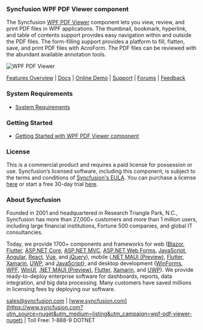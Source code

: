 ### Syncfusion WPF PDF Viewer component
The Syncfusion [WPF PDF Viewer](https://www.syncfusion.com/wpf-controls/pdf-viewer?utm_source=nuget&utm_medium=listing&utm_campaign=wpf-pdf-viewer-nuget) component lets you view, review, and print PDF files in WPF applications. The thumbnail, bookmark, hyperlink, and table of contents support provides easy navigation within and outside the PDF files. The form-filling support provides a platform to fill, flatten, save, and print PDF files with AcroForm. The PDF files can be reviewed with the abundant available annotation tools.

![WPF PDF Viewer](https://cdn.syncfusion.com/nuget-readme/wpf/wpf-pdfviewer.png)

[Features Overview](https://www.syncfusion.com/wpf-controls/pdf-viewer?utm_source=nuget&utm_medium=listing&utm_campaign=wpf-pdf-viewer-nuget) | [Docs](https://help.syncfusion.com/wpf/pdf-viewer/overview?utm_source=nuget&utm_medium=listing&utm_campaign=wpf-pdf-viewer-nuget) | [Online Demo](https://github.com/syncfusion/wpf-demos?utm_source=nuget&utm_medium=listing&utm_campaign=wpf-pdf-viewer-nuget) | [Support](https://www.syncfusion.com/support/directtrac/incidents/newincident?utm_source=nuget&utm_medium=listing&utm_campaign=wpf-pdf-viewer-nuget) | [Forums](https://www.syncfusion.com/forums/wpf?utm_source=nuget&utm_medium=listing&utm_campaign=wpf-pdf-viewer-nuget) | [Feedback](https://www.syncfusion.com/feedback/wpf?utm_source=nuget&utm_medium=listing&utm_campaign=wpf-pdf-viewer-nuget)

### System Requirements

* [System Requirements](https://help.syncfusion.com/wpf/installation/system-requirements?utm_source=nuget&utm_medium=listing&utm_campaign=wpf-pdf-viewer-nuget)

### Getting Started

* [Getting Started with WPF PDF Viewer component](https://help.syncfusion.com/wpf/pdf-viewer/getting-started?utm_source=nuget&utm_medium=listing&utm_campaign=wpf-pdf-viewer-nuget)

### License

This is a commercial product and requires a paid license for possession or use. Syncfusion’s licensed software, including this component, is subject to the terms and conditions of [Syncfusion's EULA](https://www.syncfusion.com/eula/es/?utm_source=nuget&utm_medium=listing&utm_campaign=wpf-pdf-viewer-nuget). You can purchase a license [here](https://www.syncfusion.com/sales/products?utm_source=nuget&utm_medium=listing&utm_campaign=wpf-pdf-viewer-nuget) or start a free 30-day trial [here](https://www.syncfusion.com/account/manage-trials/start-trials?utm_source=nuget&utm_medium=listing&utm_campaign=wpf-pdf-viewer-nuget).

### About Syncfusion

Founded in 2001 and headquartered in Research Triangle Park, N.C., Syncfusion has more than 27,000+ customers and more than 1 million users, including large financial institutions, Fortune 500 companies, and global IT consultancies.
 
Today, we provide 1700+ components and frameworks for web ([Blazor](https://www.syncfusion.com/blazor-components?utm_source=nuget&utm_medium=listing&utm_campaign=wpf-pdf-viewer-nuget), [Flutter](https://www.syncfusion.com/flutter-widgets?utm_source=nuget&utm_medium=listing&utm_campaign=wpf-pdf-viewer-nuget), [ASP.NET Core](https://www.syncfusion.com/aspnet-core-ui-controls?utm_source=nuget&utm_medium=listing&utm_campaign=wpf-pdf-viewer-nuget), [ASP.NET MVC](https://www.syncfusion.com/aspnet-mvc-ui-controls?utm_source=nuget&utm_medium=listing&utm_campaign=wpf-pdf-viewer-nuget), [ASP.NET Web Forms](https://www.syncfusion.com/jquery/aspnet-webforms-ui-controls?utm_source=nuget&utm_medium=listing&utm_campaign=wpf-pdf-viewer-nuget), [JavaScript](https://www.syncfusion.com/javascript-ui-controls?utm_source=nuget&utm_medium=listing&utm_campaign=wpf-pdf-viewer-nuget), [Angular](https://www.syncfusion.com/angular-ui-components?utm_source=nuget&utm_medium=listing&utm_campaign=wpf-pdf-viewer-nuget), [React](https://www.syncfusion.com/react-ui-components?utm_source=nuget&utm_medium=listing&utm_campaign=wpf-pdf-viewer-nuget), [Vue](https://www.syncfusion.com/vue-ui-components?utm_source=nuget&utm_medium=listing&utm_campaign=wpf-pdf-viewer-nuget), and [jQuery](https://www.syncfusion.com/jquery-ui-widgets?utm_source=nuget&utm_medium=listing&utm_campaign=wpf-pdf-viewer-nuget)), mobile ([.NET MAUI (Preview)](https://www.syncfusion.com/maui-controls?utm_source=nuget&utm_medium=listing&utm_campaign=wpf-pdf-viewer-nuget), [Flutter](https://www.syncfusion.com/flutter-widgets?utm_source=nuget&utm_medium=listing&utm_campaign=wpf-pdf-viewer-nuget), [Xamarin](https://www.syncfusion.com/xamarin-ui-controls?utm_source=nuget&utm_medium=listing&utm_campaign=wpf-pdf-viewer-nuget), [UWP](https://www.syncfusion.com/uwp-ui-controls?utm_source=nuget&utm_medium=listing&utm_campaign=wpf-pdf-viewer-nuget), and [JavaScript](https://www.syncfusion.com/javascript-ui-controls?utm_source=nuget&utm_medium=listing&utm_campaign=wpf-pdf-viewer-nuget)), and desktop development ([WinForms](https://www.syncfusion.com/winforms-ui-controls?utm_source=nuget&utm_medium=listing&utm_campaign=wpf-pdf-viewer-nuget), [WPF](https://www.syncfusion.com/wpf-controls?utm_source=nuget&utm_medium=listing&utm_campaign=wpf-pdf-viewer-nuget), [WinUI](https://www.syncfusion.com/winui-controls?utm_source=nuget&utm_medium=listing&utm_campaign=wpf-pdf-viewer-nuget), [.NET MAUI (Preview)](https://www.syncfusion.com/maui-controls?utm_source=nuget&utm_medium=listing&utm_campaign=wpf-pdf-viewer-nuget), [Flutter](https://www.syncfusion.com/flutter-widgets?utm_source=nuget&utm_medium=listing&utm_campaign=wpf-pdf-viewer-nuget), [Xamarin](https://www.syncfusion.com/xamarin-ui-controls?utm_source=nuget&utm_medium=listing&utm_campaign=wpf-pdf-viewer-nuget), and [UWP](https://www.syncfusion.com/uwp-ui-controls?utm_source=nuget&utm_medium=listing&utm_campaign=wpf-pdf-viewer-nuget)). We provide ready-to-deploy enterprise software for dashboards, reports, data integration, and big data processing. Many customers have saved millions in licensing fees by deploying our software.

[sales@syncfusion.com](mailto:sales@syncfusion.com?Subject=Syncfusion%20WPF%20PDF%20Viewer%20-%20NuGet) | [www.syncfusion.com](https://www.syncfusion.com?utm_source=nuget&utm_medium=listing&utm_campaign=wpf-pdf-viewer-nuget) | Toll Free: 1-888-9 DOTNET



